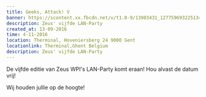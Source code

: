 ```yaml
---
title: Geeks, Attack! V
banner: https://scontent.xx.fbcdn.net/v/t1.0-9/13903431_1277596932251344_3927837466166230371_n.jpg?oh=bdda0d18a635c49893a097fba6aa99b9&oe=587C7886
description: Zeus' vijfde LAN-Party
created_at: 13-09-2016
time: 4-11-2016
location: Therminal, Hoveniersberg 24 9000 Gent
locationlink: Therminal,Ghent Belgium
description: Zeus' vijfde LAN-Party
---
```


De vijfde editie van Zeus WPI's LAN-Party komt eraan!
Hou alvast de datum vrij!

Wij houden jullie op de hoogte!
